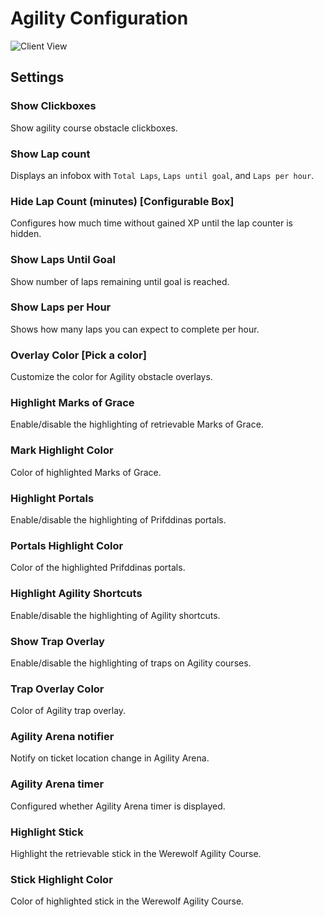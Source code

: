 # Agility Configuration

![Client View](img/agility/agility_overview.gif)

## Settings

### Show Clickboxes

Show agility course obstacle clickboxes.

### Show Lap count

Displays an infobox with `Total Laps`, `Laps until goal`, and `Laps per hour`.

### Hide Lap Count (minutes) [Configurable Box]

Configures how much time without gained XP until the lap counter is hidden.

### Show Laps Until Goal

Show number of laps remaining until goal is reached.

### Show Laps per Hour

Shows how many laps you can expect to complete per hour.

### Overlay Color [Pick a color]

Customize the color for Agility obstacle overlays.

### Highlight Marks of Grace 

Enable/disable the highlighting of retrievable Marks of Grace.

### Mark Highlight Color

Color of highlighted Marks of Grace.

### Highlight Portals

Enable/disable the highlighting of Prifddinas portals.

### Portals Highlight Color

Color of the highlighted Prifddinas portals.

### Highlight Agility Shortcuts

Enable/disable the highlighting of Agility shortcuts.

### Show Trap Overlay

Enable/disable the highlighting of traps on Agility courses.

### Trap Overlay Color

Color of Agility trap overlay.

### Agility Arena notifier

Notify on ticket location change in Agility Arena.

### Agility Arena timer

Configured whether Agility Arena timer is displayed.

### Highlight Stick

Highlight the retrievable stick in the Werewolf Agility Course.

### Stick Highlight Color

Color of highlighted stick in the Werewolf Agility Course.

